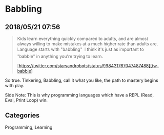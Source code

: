 # Babbling## 2018/05/21 07:56> Kids learn everything quickly compared to adults, and are almost always > willing to make mistakes at a much higher rate than adults are. Language > starts with "babbling" &#151; I think it's just as important to "babble" in > anything you're trying to learn.> > [https://twitter.com/starsandrobots/status/998431767047487488][tw-babble][tw-babble]: https://twitter.com/starsandrobots/status/998431767047487488So true. Tinkering, Babbling, call it what you like, the path to mastery begins with play.Side Note: This is why programming languages which have a REPL (Read, Eval, Print Loop) win.## CategoriesProgramming, Learning